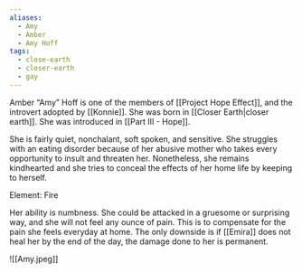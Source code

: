 ```yaml
---
aliases:
  - Amy
  - Amber
  - Amy Hoff
tags:
  - close-earth
  - closer-earth
  - gay
---
```


Amber “Amy” Hoff is one of the members of [[Project Hope Effect]], and the introvert adopted by [[Konnie]]. She was born in [[Closer Earth|closer earth]]. She was introduced in [[Part III - Hope]].

She is fairly quiet, nonchalant, soft spoken, and sensitive. She struggles with an eating disorder because of her abusive mother who takes every opportunity to insult and threaten her. Nonetheless, she remains kindhearted and she tries to conceal the effects of her home life by keeping to herself. 

Element: Fire 

Her ability is numbness. She could be attacked in a gruesome or surprising way, and she will not feel any ounce of pain. This is to compensate for the pain she feels everyday at home. The only downside is if [[Emira]] does not heal her by the end of the day, the damage done to her is permanent. 

![[Amy.jpeg]]